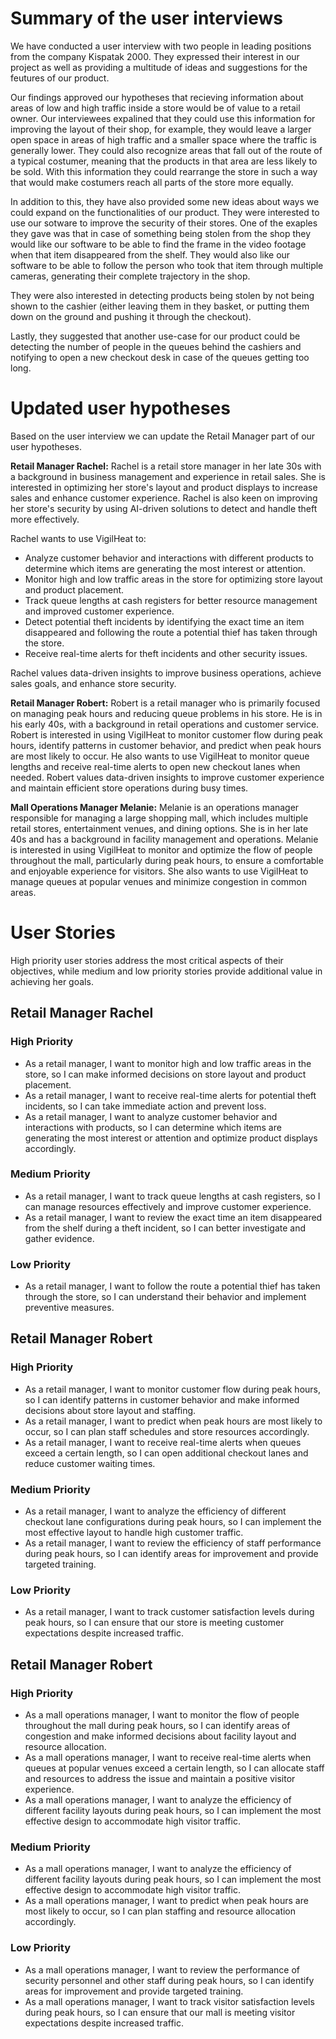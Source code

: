 # Summary of the user interviews
We have conducted a user interview with two people in leading positions from the company Kispatak 2000. They expressed their interest in our project as well as providing a multitude of ideas and suggestions for the feutures of our product.

Our findings approved our hypotheses that recieving information about areas of low and high traffic inside a store would be of value to a retail owner. Our interviewees expalined that they could use this information for improving the layout of their shop, for example, they would leave a larger open space in areas of high traffic and a smaller space where the traffic is generally lower. They could also recognize areas that fall out of the route of a typical costumer, meaning that the products in that area are less likely to be sold. With this information they could rearrange the store in such a way that would make costumers reach all parts of the store more equally.

In addition to this, they have also provided some new ideas about ways we could expand on the functionalities of our product. They were interested to use our sotware to improve the security of their stores. One of the exaples they gave was that in case of something being stolen from the shop they would like our software to be able to find the frame in the video footage when that item disappeared from the shelf. They would also like our software to be able to follow the person who took that item through multiple cameras, generating their complete trajectory in the shop.

They were also interested in detecting products being stolen by not being shown to the cashier (either leaving them in they basket, or putting them down on the ground and pushing it through the checkout).

Lastly, they suggested that another use-case for our product could be detecting the number of people in the queues behind the cashiers and notifying to open a new checkout desk in case of the queues getting too long.

# Updated user hypotheses
Based on the user interview we can update the Retail Manager part of our user hypotheses.

**Retail Manager Rachel:** Rachel is a retail store manager in her late 30s with a background in business management and experience in retail sales. She is interested in optimizing her store's layout and product displays to increase sales and enhance customer experience. Rachel is also keen on improving her store's security by using AI-driven solutions to detect and handle theft more effectively.

Rachel wants to use VigilHeat to:
- Analyze customer behavior and interactions with different products to determine which items are generating the most interest or attention.
- Monitor high and low traffic areas in the store for optimizing store layout and product placement.
- Track queue lengths at cash registers for better resource management and improved customer experience.
- Detect potential theft incidents by identifying the exact time an item disappeared and following the route a potential thief has taken through the store.
- Receive real-time alerts for theft incidents and other security issues.

Rachel values data-driven insights to improve business operations, achieve sales goals, and enhance store security.

**Retail Manager Robert:** Robert is a retail manager who is primarily focused on managing peak hours and reducing queue problems in his store. He is in his early 40s, with a background in retail operations and customer service. Robert is interested in using VigilHeat to monitor customer flow during peak hours, identify patterns in customer behavior, and predict when peak hours are most likely to occur. He also wants to use VigilHeat to monitor queue lengths and receive real-time alerts to open new checkout lanes when needed. Robert values data-driven insights to improve customer experience and maintain efficient store operations during busy times.

**Mall Operations Manager Melanie:** Melanie is an operations manager responsible for managing a large shopping mall, which includes multiple retail stores, entertainment venues, and dining options. She is in her late 40s and has a background in facility management and operations. Melanie is interested in using VigilHeat to monitor and optimize the flow of people throughout the mall, particularly during peak hours, to ensure a comfortable and enjoyable experience for visitors. She also wants to use VigilHeat to manage queues at popular venues and minimize congestion in common areas.

# User Stories
High priority user stories address the most critical aspects of their objectives, while medium and low priority stories provide additional value in achieving her goals.

## Retail Manager Rachel

### High Priority 
- As a retail manager, I want to monitor high and low traffic areas in the store, so I can make informed decisions on store layout and product placement.
- As a retail manager, I want to receive real-time alerts for potential theft incidents, so I can take immediate action and prevent loss.
- As a retail manager, I want to analyze customer behavior and interactions with products, so I can determine which items are generating the most interest or attention and optimize product displays accordingly.

### Medium Priority
- As a retail manager, I want to track queue lengths at cash registers, so I can manage resources effectively and improve customer experience.
- As a retail manager, I want to review the exact time an item disappeared from the shelf during a theft incident, so I can better investigate and gather evidence.

### Low Priority
- As a retail manager, I want to follow the route a potential thief has taken through the store, so I can understand their behavior and implement preventive measures.

## Retail Manager Robert

### High Priority 
- As a retail manager, I want to monitor customer flow during peak hours, so I can identify patterns in customer behavior and make informed decisions about store layout and staffing.
- As a retail manager, I want to predict when peak hours are most likely to occur, so I can plan staff schedules and store resources accordingly.
- As a retail manager, I want to receive real-time alerts when queues exceed a certain length, so I can open additional checkout lanes and reduce customer waiting times.

### Medium Priority
- As a retail manager, I want to analyze the efficiency of different checkout lane configurations during peak hours, so I can implement the most effective layout to handle high customer traffic.
- As a retail manager, I want to review the efficiency of staff performance during peak hours, so I can identify areas for improvement and provide targeted training.

### Low Priority
- As a retail manager, I want to track customer satisfaction levels during peak hours, so I can ensure that our store is meeting customer expectations despite increased traffic.

## Retail Manager Robert

### High Priority 
- As a mall operations manager, I want to monitor the flow of people throughout the mall during peak hours, so I can identify areas of congestion and make informed decisions about facility layout and resource allocation.
- As a mall operations manager, I want to receive real-time alerts when queues at popular venues exceed a certain length, so I can allocate staff and resources to address the issue and maintain a positive visitor experience.
- As a mall operations manager, I want to analyze the efficiency of different facility layouts during peak hours, so I can implement the most effective design to accommodate high visitor traffic.

### Medium Priority
- As a mall operations manager, I want to analyze the efficiency of different facility layouts during peak hours, so I can implement the most effective design to accommodate high visitor traffic.
- As a mall operations manager, I want to predict when peak hours are most likely to occur, so I can plan staffing and resource allocation accordingly.

### Low Priority
- As a mall operations manager, I want to review the performance of security personnel and other staff during peak hours, so I can identify areas for improvement and provide targeted training.
- As a mall operations manager, I want to track visitor satisfaction levels during peak hours, so I can ensure that our mall is meeting visitor expectations despite increased traffic.
